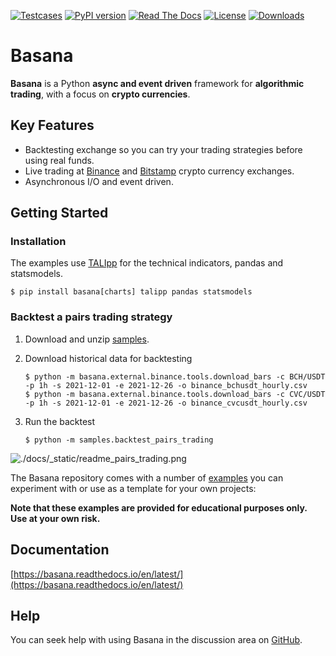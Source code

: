 [![Testcases](https://github.com/gbeced/basana/actions/workflows/runtests.yml/badge.svg?branch=master)](https://github.com/gbeced/basana/actions/workflows/runtests.yml)
[![PyPI version](https://badge.fury.io/py/basana.svg)](https://badge.fury.io/py/basana)
[![Read The Docs](https://readthedocs.org/projects/basana/badge/?version=latest)](https://basana.readthedocs.io/en/latest/)
[![License](https://img.shields.io/badge/License-Apache%202.0-blue.svg)](https://opensource.org/licenses/Apache-2.0)
[![Downloads](https://static.pepy.tech/badge/basana/month)](https://pepy.tech/project/basana)

# Basana

**Basana** is a Python **async and event driven** framework for **algorithmic trading**, with a focus on **crypto currencies**.

## Key Features

* Backtesting exchange so you can try your trading strategies before using real funds.
* Live trading at [Binance](https://www.binance.com/) and [Bitstamp](https://www.bitstamp.net/) crypto currency exchanges.
* Asynchronous I/O and event driven.

## Getting Started

### Installation

The examples use [TALIpp](https://github.com/nardew/talipp) for the technical indicators, pandas and statsmodels.

```
$ pip install basana[charts] talipp pandas statsmodels
```

### Backtest a pairs trading strategy

1. Download and unzip [samples](https://github.com/gbeced/basana/releases/download/1.8/samples.zip).

2. Download historical data for backtesting

	```
	$ python -m basana.external.binance.tools.download_bars -c BCH/USDT -p 1h -s 2021-12-01 -e 2021-12-26 -o binance_bchusdt_hourly.csv
	$ python -m basana.external.binance.tools.download_bars -c CVC/USDT -p 1h -s 2021-12-01 -e 2021-12-26 -o binance_cvcusdt_hourly.csv
	```

3. Run the backtest

	```
	$ python -m samples.backtest_pairs_trading
	```

![./docs/_static/readme_pairs_trading.png](./docs/_static/readme_pairs_trading.png)

The Basana repository comes with a number of [examples](./samples) you can experiment with or use as a template for your own projects:

**Note that these examples are provided for educational purposes only. Use at your own risk.**

## Documentation

[https://basana.readthedocs.io/en/latest/](https://basana.readthedocs.io/en/latest/)

## Help

You can seek help with using Basana in the discussion area on [GitHub](https://github.com/gbeced/basana/discussions).
